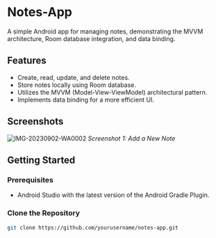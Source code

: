 # Notes-App

A simple Android app for managing notes, demonstrating the MVVM architecture, Room database integration, and data binding.

## Features

- Create, read, update, and delete notes.
- Store notes locally using Room database.
- Utilizes the MVVM (Model-View-ViewModel) architectural pattern.
- Implements data binding for a more efficient UI.

## Screenshots


![IMG-20230902-WA0002](https://github.com/Darpan2004/Notes-App/assets/126506854/d980af39-b35e-4f0a-9446-19468ee6d0dc|width=10)
*Screenshot 1: Add a New Note*




## Getting Started

### Prerequisites

- Android Studio with the latest version of the Android Gradle Plugin.

### Clone the Repository

```bash
git clone https://github.com/yourusername/notes-app.git
